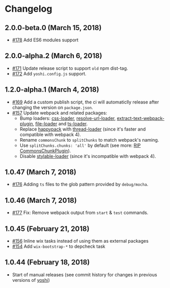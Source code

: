 # Changelog

## 2.0.0-beta.0 (March 15, 2018)
* [#178](https://github.com/wix-private/wix-haste/pull/178) Add ES6 modules support

## 2.0.0-alpha.2 (March 6, 2018)
* [#171](https://github.com/wix-private/wix-haste/pull/171) Update release script to support `old` npm dist-tag.
* [#172](https://github.com/wix-private/wix-haste/pull/172) Add `yoshi.config.js` support.

## 1.2.0-alpha.1 (March 4, 2018)
  * [#169](https://github.com/wix-private/wix-haste/pull/169) Add a custom publish script, the ci will automaticlly release after changing the version on `package.json`.
  * [#157](https://github.com/wix-private/wix-haste/pull/157) Update webpack and related packages:
    * Bump loaders: [css-loader](https://github.com/webpack-contrib/css-loader), [resolve-url-loader](https://github.com/bholloway/resolve-url-loader), [extract-text-webpack-plugin](https://github.com/webpack-contrib/extract-text-webpack-plugin), [file-loader](https://github.com/webpack-contrib/file-loader) and [ts-loader](https://github.com/TypeStrong/ts-loader).
    * Replace [happypack](https://github.com/amireh/happypack) with [thread-loader](https://github.com/webpack-contrib/thread-loader) (since it's faster and compatible with webpack 4).
    * Rename `commonsChunk` to `splitChunks` to match webpack's naming.
    * Use `splitChunks.chunks: 'all'` by default (see more: [RIP CommonsChunkPlugin](https://gist.github.com/sokra/1522d586b8e5c0f5072d7565c2bee693)).
    * Disable [stylable-loader](github.com/wix/stylable-integration) (since it's incompatible with webpack 4).

## 1.0.47 (March 7, 2018)
* [#176](https://github.com/wix-private/wix-haste/pull/176) Adding `ts` files to the glob pattern provided by `debug/mocha`.

## 1.0.46 (March 7, 2018)
  * [#177](https://github.com/wix-private/wix-haste/pull/177) Fix: Remove webpack output from `start` & `test` commands.

## 1.0.45 (February 21, 2018)
  * [#156](https://github.com/wix-private/wix-haste/pull/156) Inline wix tasks instead of using them as external packages
  * [#154](https://github.com/wix-private/wix-haste/pull/154) Add `wix-bootstrap-*` to depcheck task

## 1.0.44 (February 18, 2018)
  * Start of manual releases (see commit history for changes in previous versions of [yoshi](https://github.com/wix/yoshi))

